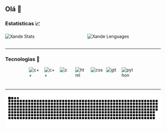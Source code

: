 ## Olá 👋
 
### Estatísticas 📈
<div style="
        display: flex;
        flex-flow: row nowrap;
        justify-content: center;
        align-content: center;    
    " 
>
    <img 
        style="padding-right: 10px;"
        width="450px"  
        alt="Xande Stats"
        title="Xande Stats" 
        src="https://github-readme-stats.vercel.app/api?username=XandeGVaz&show_icons=true&theme=radical&include_all_commits=true&locale=pt-br" 
    />
    <img 
        style="padding-right: 10px;"  
        width="400px"
        alt="Xande Lenguages"
        title="Xande Lenguages" 
        src="https://github-readme-stats.vercel.app/api/top-langs/?username=XandeGVaz&hide_progress=true&theme=radical&locale=pt-br"
    />
    

</div>
<br>


---

### Tecnologias 🤖

<div style="
        display: flex;
        flex-flow: row wrap;
        justify-content: center;
        align-content: center;    
    " 
>
    <img
        style="padding-right: 10px;"  
        height="40"     
        width="40" 
        alt="c++"
        title="c++" 
        src="https://cdn.jsdelivr.net/gh/devicons/devicon@latest/icons/cplusplus/cplusplus-original.svg" 
    />
    <img
        style="padding-right: 10px;" 
        height="40"     
        width="40" 
        alt="c++"
        title="c++" 
        src="https://cdn.jsdelivr.net/gh/devicons/devicon@latest/icons/arduino/arduino-original.svg"    
    />
    <img 
        style="padding-right: 10px;" 
        height="40"     
        width="40" 
        alt="c"
        title="c" 
        src="https://cdn.jsdelivr.net/gh/devicons/devicon@latest/icons/c/c-line.svg" 
    />
    <img  
        style="padding-right: 10px;" 
        height="40"     
        width="40" 
        alt="html"
        title="html" 
        src="https://cdn.jsdelivr.net/gh/devicons/devicon@latest/icons/html5/html5-original.svg"  
    />
    <img 
        style="padding-right: 10px;"  
        height="40"     
        width="40" 
        alt="css"
        title="css" 
        src="https://cdn.jsdelivr.net/gh/devicons/devicon@latest/icons/css3/css3-original.svg" 
    />
    <img  
        style="padding-right: 10px;" 
        height="40"     
        width="40" 
        alt="git"
        title="git" 
        src="https://cdn.jsdelivr.net/gh/devicons/devicon@latest/icons/git/git-original.svg" 
    />
     <img 
        style="padding-right: 10px;" 
        height="40"     
        width="40" 
        alt="python"
        title="python" 
        src="https://cdn.jsdelivr.net/gh/devicons/devicon@latest/icons/python/python-original.svg" 
    />            

</div>
<br>

---

![snake gif](https://github.com/XandeGVaz/XandeGVaz/blob/output/github-contribution-grid-snake-dark.svg)
